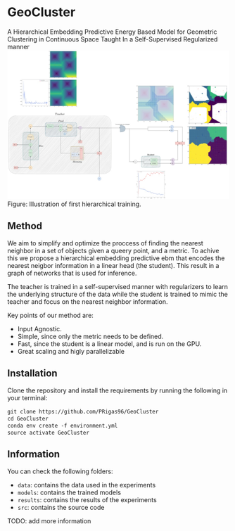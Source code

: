 # GeoCluster

A Hierarchical Embedding Predictive Energy Based Model for Geometric Clustering in Continuous Space Taught In a Self-Supervised Regularized manner
![header](/dev/images/arch.jpg)
Figure: Illustration of first hierarchical training.

## Method

We aim to simplify and optimize the proccess of finding the nearest neighbor in a set of objects given a queery point, and a metric. To achive this we propose a hierarchical embedding predictive ebm that encodes the nearest neigbor information in a linear head (the student). This result in a graph of networks that is used for inference.

The teacher is trained in a self-supervised manner with regularizers to learn the underlying structure of the data while the student is trained to mimic the teacher and focus on the nearest neighbor information.

Key points of our method are:

- Input Agnostic.
- Simple, since only the metric needs to be defined.
- Fast, since the student is a linear model, and is run on the GPU.
- Great scaling and higly parallelizable

## Installation

Clone the repository and install the requirements by running the following in your terminal:

```[BASH]
git clone https://github.com/PRigas96/GeoCluster
cd GeoCluster
conda env create -f environment.yml
source activate GeoCluster
```

## Information

You can check the following folders:

- `data`: contains the data used in the experiments
- `models`: contains the trained models
- `results`: contains the results of the experiments
- `src`: contains the source code

TODO: add more information
